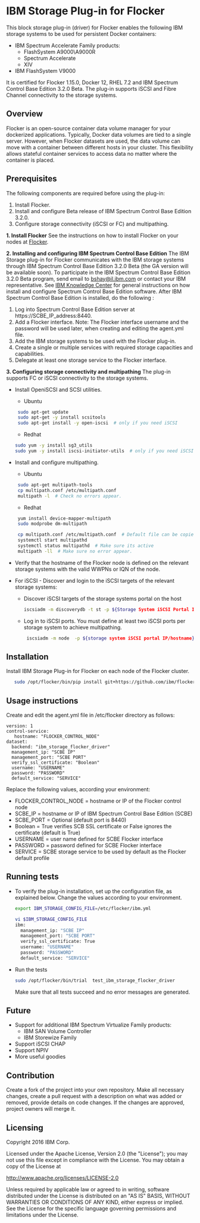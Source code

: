 IBM Storage Plug-in for Flocker
======================
This block storage plug-in (driver) for Flocker enables the following IBM storage systems to be used for persistent Docker containers:
- IBM Spectrum Accelerate Family products:
   - FlashSystem A9000\A9000R
   - Spectrum Accelerate
   - XIV
- IBM FlashSystem V9000

It is certified for Flocker 1.15.0, Docker 12, RHEL 7.2 and IBM Spectrum Control Base Edition 3.2.0 Beta. The  plug-in supports iSCSI and Fibre Channel connectivity to the storage systems.

## Overview

Flocker is an open-source container data volume manager for your dockerized applications.
Typically, Docker data volumes are tied to a single server. However, when Flocker datasets are used, the data volume can move with a container between different hosts in your cluster. This flexibility allows stateful container services to access data no matter where the container is placed.

## Prerequisites
The following components are required before using the plug-in:
1. Install Flocker.
2. Install and configure Beta release of IBM Spectrum Control Base Edition 3.2.0.
3. Configure storage connectivity (iSCSI or FC) and multipathing.

**1. Install Flocker**
See the instructions on how to install Flocker on your nodes at [Flocker](https://clusterhq.com/flocker/getting-started).

**2. Installing and configuring IBM Spectrum Control Base Edition**
The IBM Storage plug-in for Flocker communicates with the IBM storage systems through IBM Spectrum Control Base Edition 3.2.0 Beta (the GA version will be available soon).
To participate in the IBM Spectrum Control Base Edition 3.2.0 Beta program, send email to bshay@il.ibm.com or contact your IBM representative.
See [IBM Knowledge Center](http://www.ibm.com/support/knowledgecenter/STWMS9/landing/IBM_Spectrum_Control_Base_Edition_welcome_page.html) for general instructions on how install and configure Spectrum Control Base Edition software.
After IBM Spectrum Control Base Edition is installed, do the following :
1. Log into Spectrum Control Base Edition server at https://SCBE_IP_address:8440.
1. Add a Flocker interface. Note: The Flocker interface username and the password will be used later, when creating and editing the agent.yml file.
2. Add the IBM storage systems to be used with the Flocker plug-in.
3. Create a single or multiple services with required storage capacities and capabilities.
3. Delegate at least one storage service to the Flocker interface.

**3. Configuring storage connectivity and multipathing**
The plug-in supports FC or iSCSI connectivity to the storage systems.
- Install OpeniSCSI and SCSI utilities.
    * Ubuntu
   ```bash
    sudo apt-get update
    sudo apt-get -y install scsitools
    sudo apt-get install -y open-iscsi  # only if you need iSCSI
    ```
    * Redhat
    ```bash
    sudo yum -y install sg3_utils
    sudo yum -y install iscsi-initiator-utils  # only if you need iSCSI
    ```

- Install and configure multipathing.
    * Ubuntu
   ```bash
    sudo apt-get multipath-tools
    cp multipath.conf /etc/multipath.conf
    multipath -l  # Check no errors appear.
   ```

    * Redhat
   ```bash
    yum install device-mapper-multipath
    sudo modprobe dm-multipath

    cp multipath.conf /etc/multipath.conf  # Default file can be copied from  /usr/share/doc/device-mapper-multipath-*/multipath.conf to /etc
    systemctl start multipathd
    systemctl status multipathd  # Make sure its active
    multipath -ll  # Make sure no error appear.
   ```

- Verify that the hostname of the Flocker node is defined on the relevant storage systems with the valid WWPNs or IQN of the node.

- For iSCSI - Discover and login to the iSCSI targets of the relevant storage systems:
    * Discover iSCSI targets of the storage systems portal on the host
        ```bash
        iscsiadm -m discoverydb -t st -p ${Storage System iSCSI Portal IP}:3260 --discover
        ```
    * Log in to iSCSI ports. You must define at least two iSCSI ports per storage system to achieve multipathing.
       ```bash
        iscsiadm -m node  -p ${storage system iSCSI portal IP/hostname} --login```
## Installation
Install IBM Storage Plug-in for Flocker on each node of the Flocker cluster.

```bash
   sudo /opt/flocker/bin/pip install git+https://github.com/ibm/flocker-driver/
```

## Usage instructions
Create and edit the agent.yml file in /etc/flocker directory as follows:
```
version: 1
control-service:
   hostname: "FLOCKER_CONTROL_NODE"
dataset:
  backend: "ibm_storage_flocker_driver"
  management_ip: "SCBE IP"
  management_port: "SCBE PORT"
  verify_ssl_certificate: "Boolean"
  username: "USERNAME"
  password: "PASSWORD"
  default_service: "SERVICE"
```
Replace the following values, according your environment:
- FLOCKER_CONTROL_NODE = hostname or IP of the Flocker control node
- SCBE_IP = hostname or IP of IBM Spectrum Control Base Edition (SCBE)
- SCBE_PORT = Optional (default port is 8440)
- Boolean = True verifies SCB SSL certificate or False ignores the certificate (default is True)
- USERNAME = user name defined for SCBE Flocker interface
- PASSWORD = password defined for SCBE Flocker interface
- SERVICE = SCBE storage service to be used by default as the Flocker default profile

## Running tests
- To verify the plug-in installation, set up the configuration file, as explained below. Change the values according to your environment.
    ```bash
    export IBM_STORAGE_CONFIG_FILE=/etc/flocker/ibm.yml

    vi $IBM_STORAGE_CONFIG_FILE
    ibm:
      management_ip: "SCBE IP"
      management_port: "SCBE PORT"
      verify_ssl_certificate: True
      username: "USERNAME"
      password: "PASSWORD"
      default_service: "SERVICE"
    ```

- Run the tests
    ```bash
    sudo /opt/flocker/bin/trial  test_ibm_storage_flocker_driver
    ```
    Make sure that all tests succeed and no error messages are generated.

## Future
- Support for additional IBM Spectrum Virtualize Family products:
    *  IBM SAN Volume Controller
    *  IBM Storewize Family
- Support iSCSI CHAP
- Support NPIV
- More useful goodies

## Contribution
Create a fork of the project into your own repository. Make all necessary changes, create a pull request with a description on what was added or removed, provide details on code changes. If the changes are approved, project owners will merge it.

Licensing
---------

Copyright 2016 IBM Corp.

Licensed under the Apache License, Version 2.0 (the "License");
you may not use this file except in compliance with the License.
You may obtain a copy of the License at

http://www.apache.org/licenses/LICENSE-2.0

Unless required by applicable law or agreed to in writing, software
distributed under the License is distributed on an "AS IS" BASIS,
WITHOUT WARRANTIES OR CONDITIONS OF ANY KIND, either express or implied.
See the License for the specific language governing permissions and
limitations under the License.